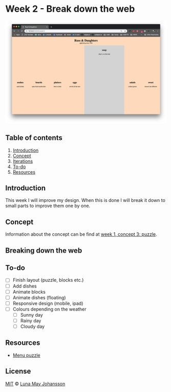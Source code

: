 # Week 2 - Break down the web

![Restaurant menu](/src/img/website.png)

## Table of contents
1. [Introduction](#Introduction)
2. [Concept](#Concept)
3. [Iterations](#Iterations)
4. [To-do](#To-do)
5. [Resources](#Resources)

## Introduction
This week I will improve my design. When this is done I will break it down to small parts to improve them one by one.

## Concept
Information about the concept can be find at [week 1, concept 3: puzzle](https://github.com/maybuzz/css-to-the-rescue-1819/blob/master/week1.md).

## Breaking down the web


## To-do
- [ ] Finish layout (puzzle, blocks etc.)   
- [ ] Add dishes   
- [ ] Animate blocks   
- [ ] Animate dishes (floating)   
- [ ] Responsive design (mobile, ipad)   
- [ ] Colours depending on the weather   
  - [ ] Sunny day   
  - [ ] Rainy day   
  - [ ] Cloudy day   

## Resources
- [Menu puzzle](https://codepen.io/maybuzz/pen/rPJBBV)   


## License
[MIT](LICENSE) © [Luna May Johansson](https://github.com/maybuzz)
